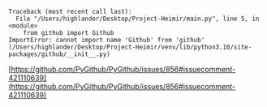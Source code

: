 ```
Traceback (most recent call last):
  File "/Users/highlander/Desktop/Project-Heimir/main.py", line 5, in <module>
    from github import Github
ImportError: cannot import name 'Github' from 'github' (/Users/highlander/Desktop/Project-Heimir/venv/lib/python3.10/site-packages/github/__init__.py)
```

[https://github.com/PyGithub/PyGithub/issues/856#issuecomment-421110639](https://github.com/PyGithub/PyGithub/issues/856#issuecomment-421110639)

